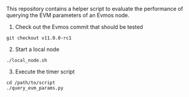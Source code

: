 This repository contains a helper script
to evaluate the performance
of querying the EVM parameters
of an Evmos node.

1. Check out the Evmos commit that should be tested

```
git checkout v11.0.0-rc1
```

2. Start a local node

```
./local_node.sh
```

3. Execute the timer script

```
cd /path/to/script
./query_evm_params.py
```

